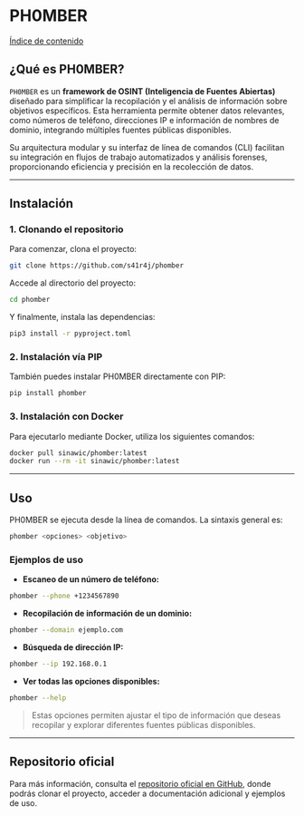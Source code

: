 # PH0MBER

[Índice de contenido](../Readme.md)

## ¿Qué es PH0MBER?

`PH0MBER` es un **framework de OSINT (Inteligencia de Fuentes Abiertas)** diseñado para simplificar la recopilación y el análisis de información sobre objetivos específicos. Esta herramienta permite obtener datos relevantes, como números de teléfono, direcciones IP e información de nombres de dominio, integrando múltiples fuentes públicas disponibles.

Su arquitectura modular y su interfaz de línea de comandos (CLI) facilitan su integración en flujos de trabajo automatizados y análisis forenses, proporcionando eficiencia y precisión en la recolección de datos.

---

## Instalación

### 1. Clonando el repositorio

Para comenzar, clona el proyecto:

```bash
git clone https://github.com/s41r4j/phomber
```

Accede al directorio del proyecto:

```bash
cd phomber
```

Y finalmente, instala las dependencias:

```bash
pip3 install -r pyproject.toml
```

### 2. Instalación vía PIP

También puedes instalar PH0MBER directamente con PIP:

```bash
pip install phomber
```

### 3. Instalación con Docker

Para ejecutarlo mediante Docker, utiliza los siguientes comandos:

```bash
docker pull sinawic/phomber:latest
docker run --rm -it sinawic/phomber:latest
```

---

## Uso

PH0MBER se ejecuta desde la línea de comandos. La sintaxis general es:

```bash
phomber <opciones> <objetivo>
```

### Ejemplos de uso

* **Escaneo de un número de teléfono:**

```bash
phomber --phone +1234567890
```

* **Recopilación de información de un dominio:**

```bash
phomber --domain ejemplo.com
```

* **Búsqueda de dirección IP:**

```bash
phomber --ip 192.168.0.1
```

* **Ver todas las opciones disponibles:**

```bash
phomber --help
```

> Estas opciones permiten ajustar el tipo de información que deseas recopilar y explorar diferentes fuentes públicas disponibles.

---

## Repositorio oficial

Para más información, consulta el [repositorio oficial en GitHub](https://github.com/s41r4j/phomber "Framework PH0MBER de OSINT"), donde podrás clonar el proyecto, acceder a documentación adicional y ejemplos de uso.